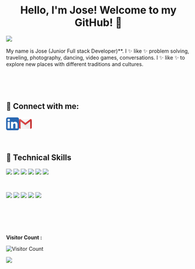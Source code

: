 <div align="center">
<h1 align="center">Hello, I'm Jose! Welcome to my GitHub! 👋</h1>
</div>
<img src="https://imgur.com/1tVNKvd.png">





My name is Jose (Junior Full stack Developer)**.  I ✨ like ✨  problem solving, traveling, photography, dancing, video games, conversations. I ✨ like ✨  to explore new places with different traditions and cultures.

</br>

</br>

</br>

## 🤝 Connect with me:

<a href="https://www.linkedin.com/in/jose-molina-morales/"><img align="left" src="https://raw.githubusercontent.com/deepajarout/deepajarout/main/5296501_linkedin_network_linkedin logo_icon.png" alt="josemiguelmolinam | LinkedIn" width="35px"/></a>

<a href="mailto:josewebdeveloper3@gmail.com"><img align="left" src="https://raw.githubusercontent.com/deepajarout/deepajarout/main/2993691_brand_brands_gmail_logo_logos_icon.png" alt="deepa jarout | Gmail" width="35px"/></a>


</br>

</br>

</br>

</br>

## 💼 Technical Skills

![](https://img.shields.io/badge/Framework-node.js-informational?style=flat&logo=node.js&logoColor=white)
![](https://img.shields.io/badge/Code-React-informational?style=flat&logo=react&color=61DAFB)
![](https://img.shields.io/badge/Code-JavaScript-informational?style=flat&logo=JavaScript&color=F7DF1E)
![](https://img.shields.io/badge/Code-HTML5-informational?style=flat&logo=HTML5&color=E34F26)
![](https://img.shields.io/badge/Code-MySQL-informational?style=flat&logo=PostgreSQL&color=336791)
![](https://img.shields.io/badge/code-JWT-informational?style=flat&logo=JSON%20web%20tokens)


</br>

![](https://img.shields.io/badge/Style-CSS3-informational?style=flat&logo=CSS3&color=1572B6)
![](https://img.shields.io/badge/Tools-NPM-informational?style=flat&logo=NPM&color=CB3837)
![](https://img.shields.io/badge/Tools-Git-informational?style=flat&logo=Git&color=F05032)
![](https://img.shields.io/badge/Tools-GitHub-informational?style=flat&logo=GitHub&color=181717)
![](https://img.shields.io/badge/Tools-github-informational?style=flat&logo=github&logoColor=white)




</br>




</br>





</br>




</br>






**Visitor Count :**
<br>

![Visitor Count](https://profile-counter.glitch.me/{josemiguelmolinam}/count.svg) 

<img src="https://img.shields.io/github/followers/josemiguelmolinam">







